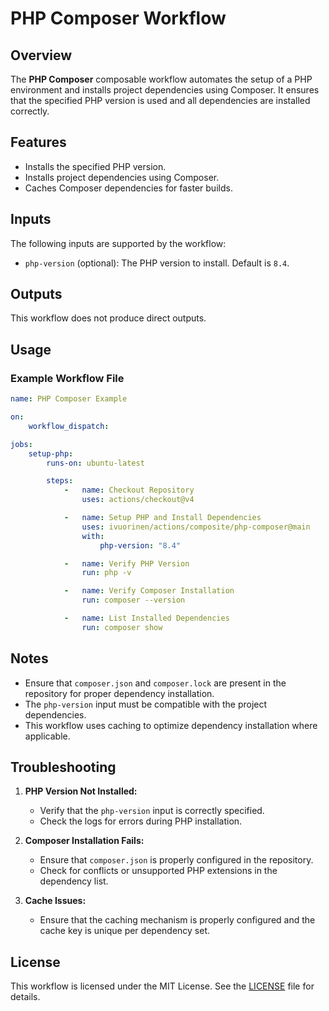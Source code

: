 # PHP Composer Workflow

## Overview

The **PHP Composer** composable workflow automates the setup of a PHP
environment and installs project dependencies using Composer. It ensures that
the specified PHP version is used and all dependencies are installed correctly.

## Features

- Installs the specified PHP version.
- Installs project dependencies using Composer.
- Caches Composer dependencies for faster builds.

## Inputs

The following inputs are supported by the workflow:

- `php-version` (optional): The PHP version to install. Default is `8.4`.

## Outputs

This workflow does not produce direct outputs.

## Usage

### Example Workflow File

```yaml
name: PHP Composer Example

on:
    workflow_dispatch:

jobs:
    setup-php:
        runs-on: ubuntu-latest

        steps:
            -   name: Checkout Repository
                uses: actions/checkout@v4

            -   name: Setup PHP and Install Dependencies
                uses: ivuorinen/actions/composite/php-composer@main
                with:
                    php-version: "8.4"

            -   name: Verify PHP Version
                run: php -v

            -   name: Verify Composer Installation
                run: composer --version

            -   name: List Installed Dependencies
                run: composer show
```

## Notes

- Ensure that `composer.json` and `composer.lock` are present in the repository
  for proper dependency installation.
- The `php-version` input must be compatible with the project dependencies.
- This workflow uses caching to optimize dependency installation where
  applicable.

## Troubleshooting

1. **PHP Version Not Installed:**
    - Verify that the `php-version` input is correctly specified.
    - Check the logs for errors during PHP installation.

2. **Composer Installation Fails:**
    - Ensure that `composer.json` is properly configured in the repository.
    - Check for conflicts or unsupported PHP extensions in the dependency list.

3. **Cache Issues:**
    - Ensure that the caching mechanism is properly configured and the cache key
      is unique per dependency set.

## License

This workflow is licensed under the MIT License. See
the [LICENSE](../../LICENSE.md) file for details.
